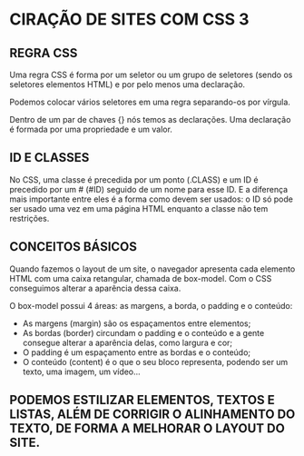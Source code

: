 # CIRAÇÃO DE SITES COM CSS 3

## REGRA CSS

Uma regra CSS é forma por um seletor ou um grupo de seletores (sendo os seletores elementos HTML) e por pelo menos uma declaração. 

Podemos colocar vários seletores em uma regra separando-os por vírgula.

Dentro de um par de chaves {} nós temos as declarações. Uma declaração é formada por uma propriedade e um valor.

## ID E CLASSES

No CSS, uma classe é precedida por um ponto (.CLASS) e um ID é precedido por um # (#ID) seguido de um nome para esse ID.
E a diferença mais importante entre eles é a forma como devem ser usados: o ID só pode ser usado uma vez em uma página HTML enquanto a classe não tem restrições.

## CONCEITOS BÁSICOS

Quando fazemos o layout de um site, o navegador apresenta cada elemento HTML com uma caixa retangular, chamada de box-model.
Com o CSS conseguimos alterar a aparência dessa caixa. 

O box-model possui 4 áreas: as margens, a borda, o padding e o conteúdo:

 - As margens (margin) são os espaçamentos entre elementos;
 - As bordas (border) circundam o padding e o conteúdo e a gente consegue alterar a aparência delas, como largura e cor;
 - O padding é um espaçamento entre as bordas e o conteúdo;
 - O conteúdo (content) é o que o seu bloco representa, podendo ser um texto, uma imagem, um vídeo...
 
## PODEMOS ESTILIZAR ELEMENTOS, TEXTOS E LISTAS, ALÉM DE CORRIGIR O ALINHAMENTO DO TEXTO, DE FORMA A MELHORAR O LAYOUT DO SITE.


